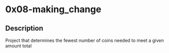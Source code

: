# 0x08-making_change

## Description

Project that determines the fewest number of coins needed to meet a given amount total

